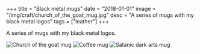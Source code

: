 +++
title = "Black metal mugs"
date = "2018-01-01"
image = "/img/craft/church_of_the_goat_mug.jpg"
desc = "A series of mugs with my black metal logos"
tags = ["leather"]
+++

A series of mugs with my black metal logos.

![Church of the goat mug](/img/craft/church_of_the_goat_mug.jpg "Church of the goat mug")
![Coffee mug](/img/craft/coffee_mug.jpg "Coffee mug")
![Satanic dark arts mug](/img/craft/satanic_dark_arts_mug.jpg "Satanic dark arts mug")
